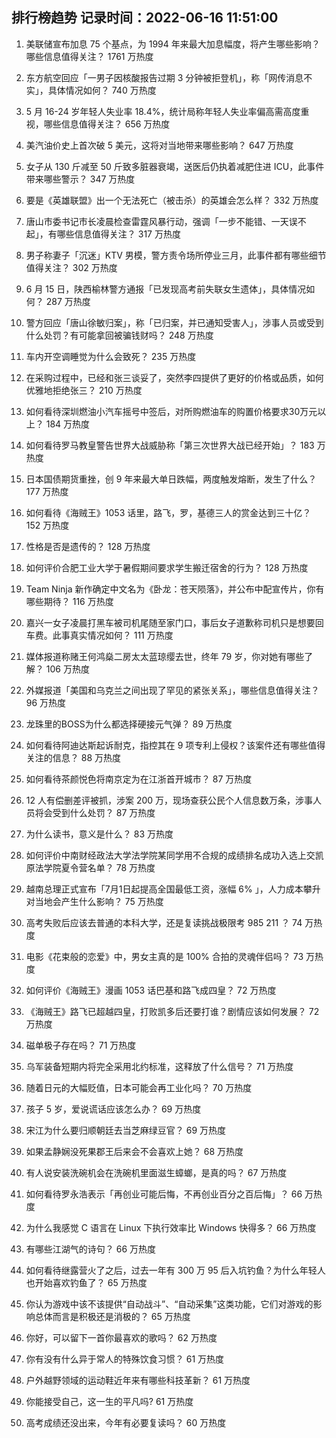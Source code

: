 
## 排行榜趋势 记录时间：2022-06-16 11:51:00
  
  1. 美联储宣布加息 75 个基点，为 1994 年来最大加息幅度，将产生哪些影响？哪些信息值得关注？ 1761 万热度
    
  2. 东方航空回应「一男子因核酸报告过期 3 分钟被拒登机」，称「网传消息不实」，具体情况如何？ 740 万热度
    
  3. 5 月 16-24 岁年轻人失业率 18.4%，统计局称年轻人失业率偏高需高度重视，哪些信息值得关注？ 656 万热度
    
  4. 美汽油价史上首次破 5 美元，这将对当地带来哪些影响？ 647 万热度
    
  5. 女子从 130 斤减至 50 斤致多脏器衰竭，送医后仍执着减肥住进 ICU，此事件带来哪些警示？ 347 万热度
    
  6. 要是《英雄联盟》出一个无法死亡（被击杀）的英雄会怎么样？ 332 万热度
    
  7. 唐山市委书记市长凌晨检查雷霆风暴行动，强调「一步不能错、一天误不起」，有哪些信息值得关注？ 317 万热度
    
  8. 男子称妻子「沉迷」KTV 男模，警方责令场所停业三月，此事件都有哪些细节值得关注？ 302 万热度
    
  9. 6 月 15 日，陕西榆林警方通报「已发现高考前失联女生遗体」，具体情况如何？ 287 万热度
    
  10. 警方回应「唐山徐敏归案」，称「已归案，并已通知受害人」，涉事人员或受到什么处罚？有可能拿回被骗钱财吗？ 248 万热度
    
  11. 车内开空调睡觉为什么会致死？ 235 万热度
    
  12. 在采购过程中，已经和张三谈妥了，突然李四提供了更好的价格或品质，如何优雅地拒绝张三？ 210 万热度
    
  13. 如何看待深圳燃油小汽车摇号中签后，对所购燃油车的购置价格要求30万元以上？ 184 万热度
    
  14. 如何看待罗马教皇警告世界大战威胁称「第三次世界大战已经开始」？ 183 万热度
    
  15. 日本国债期货重挫，创 9 年来最大单日跌幅，两度触发熔断，发生了什么？ 177 万热度
    
  16. 如何看待《海贼王》1053 话里，路飞，罗，基德三人的赏金达到三十亿？ 152 万热度
    
  17. 性格是否是遗传的？ 128 万热度
    
  18. 如何评价合肥工业大学于暑假期间要求学生搬迁宿舍的行为？ 128 万热度
    
  19. Team Ninja 新作确定中文名为《卧龙：苍天陨落》，并公布中配宣传片，你有哪些期待？ 116 万热度
    
  20. 嘉兴一女子凌晨打黑车被司机尾随至家门口，事后女子道歉称司机只是想要回车费。此事真实情况如何？ 111 万热度
    
  21. 媒体报道称赌王何鸿燊二房太太蓝琼缨去世，终年 79 岁，你对她有哪些了解？ 106 万热度
    
  22. 外媒报道「美国和乌克兰之间出现了罕见的紧张关系」，哪些信息值得关注？ 96 万热度
    
  23. 龙珠里的BOSS为什么都选择硬接元气弹？ 89 万热度
    
  24. 如何看待阿迪达斯起诉耐克，指控其在 9 项专利上侵权？该案件还有哪些值得关注的信息？ 88 万热度
    
  25. 如何看待茶颜悦色将南京定为在江浙首开城市？ 87 万热度
    
  26. 12 人有偿删差评被抓，涉案 200 万，现场查获公民个人信息数万条，涉事人员将会受到什么处罚？ 87 万热度
    
  27. 为什么读书，意义是什么？ 83 万热度
    
  28. 如何评价中南财经政法大学法学院某同学用不合规的成绩排名成功入选上交凯原法学院夏令营名单？ 78 万热度
    
  29. 越南总理正式宣布「7月1日起提高全国最低工资，涨幅 6% 」，人力成本攀升对当地会产生什么影响？ 75 万热度
    
  30. 高考失败后应该去普通的本科大学，还是复读挑战极限考 985 211 ？ 74 万热度
    
  31. 电影《花束般的恋爱》中，男女主真的是 100% 合拍的灵魂伴侣吗？ 73 万热度
    
  32. 如何评价《海贼王》漫画 1053 话巴基和路飞成四皇？ 72 万热度
    
  33. 《海贼王》路飞已超越四皇，打败凯多后还要打谁？剧情应该如何发展？ 72 万热度
    
  34. 磁单极子存在吗？ 71 万热度
    
  35. 乌军装备短期内将完全采用北约标准，这释放了什么信号？ 71 万热度
    
  36. 随着日元的大幅贬值，日本可能会再工业化吗？ 70 万热度
    
  37. 孩子 5 岁，爱说谎话应该怎么办？ 69 万热度
    
  38. 宋江为什么要归顺朝廷去当芝麻绿豆官？ 69 万热度
    
  39. 如果孟静娴没死果郡王后来会不会喜欢上她？ 68 万热度
    
  40. 有人说安装洗碗机会在洗碗机里面滋生蟑螂，是真的吗？ 67 万热度
    
  41. 如何看待罗永浩表示「再创业可能后悔，不再创业百分之百后悔」？ 66 万热度
    
  42. 为什么我感觉 C 语言在 Linux 下执行效率比 Windows 快得多？ 66 万热度
    
  43. 有哪些江湖气的诗句？ 66 万热度
    
  44. 如何看待继露营火了之后，过去一年有 300 万 95 后入坑钓鱼？为什么年轻人也开始喜欢钓鱼了？ 65 万热度
    
  45. 你认为游戏中该不该提供“自动战斗”、“自动采集”这类功能，它们对游戏的影响总体而言是积极还是消极的？ 65 万热度
    
  46. 你好，可以留下一首你最喜欢的歌吗？ 62 万热度
    
  47. 你有没有什么异于常人的特殊饮食习惯？ 61 万热度
    
  48. 户外越野领域的运动鞋近年来有哪些科技革新？ 61 万热度
    
  49. 你能接受自己，这一生的平凡吗? 61 万热度
    
  50. 高考成绩还没出来，今年有必要复读吗？ 60 万热度
    